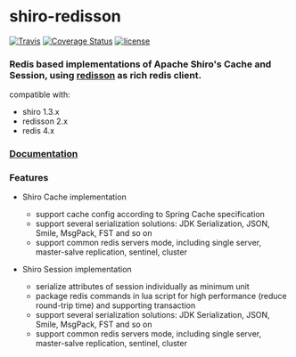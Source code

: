 # shiro-redisson

[![Travis](https://img.shields.io/travis/streamone/shiro-redisson.svg)](https://travis-ci.org/streamone/shiro-redisson)
[![Coverage Status](https://coveralls.io/repos/github/streamone/shiro-redisson/badge.svg?branch=master)](https://coveralls.io/github/streamone/shiro-redisson?branch=master)
[![license](https://img.shields.io/badge/license-MIT%20License-blue.svg)](https://github.com/streamone/shiro-redisson/blob/master/LICENSE)

### Redis based implementations of Apache Shiro's Cache and Session, using [redisson](https://github.com/redisson/redisson) as rich redis client.

compatible with:
* shiro 1.3.x
* redisson 2.x
* redis 4.x

### [Documentation](https://github.com/streamone/shiro-redisson/wiki)

### Features
* Shiro Cache implementation
  * support cache config according to Spring Cache specification
  * support several serialization solutions: JDK Serialization, JSON, Smile, MsgPack, FST and so on
  * support common redis servers mode,  including single server, master-salve replication, sentinel, cluster

* Shiro Session implementation
  * serialize attributes of session individually as minimum unit
  * package redis commands in lua script for high performance (reduce round-trip time)  and supporting transaction
  * support several serialization solutions: JDK Serialization, JSON, Smile, MsgPack, FST and so on
  * support common redis servers mode,  including single server, master-salve replication, sentinel, cluster